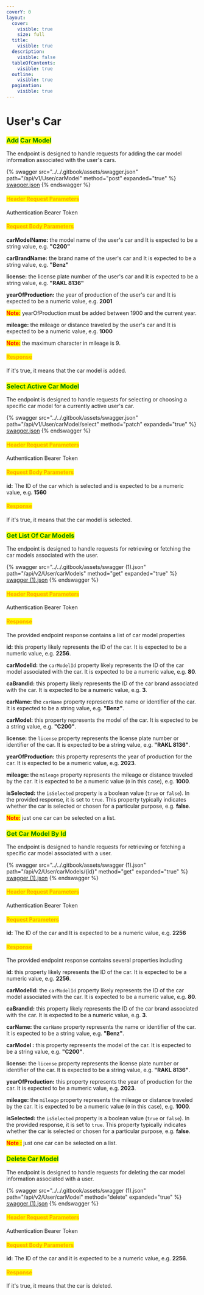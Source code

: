 ```yaml
---
coverY: 0
layout:
  cover:
    visible: true
    size: full
  title:
    visible: true
  description:
    visible: false
  tableOfContents:
    visible: true
  outline:
    visible: true
  pagination:
    visible: true
---
```


# User's Car

### <mark style="color:green;">Add</mark> <mark style="color:green;"></mark><mark style="color:green;">**Car Model**</mark>&#x20;

The endpoint is designed to handle requests for adding the car model information associated with the user's cars.

{% swagger src="../../.gitbook/assets/swagger.json" path="/api/v1/User/carModel" method="post" expanded="true" %}
[swagger.json](../../.gitbook/assets/swagger.json)
{% endswagger %}

#### <mark style="color:orange;">Header Request Parameters</mark>

Authentication Bearer Token

#### <mark style="color:orange;">Request Body Parameters</mark>

**carModelName:** the model name of the user's car and It is expected to be a string value, e.g. **"C200"**

&#x20;**carBrandName:** the brand name of the user's car and It is expected to be a string value, e.g. **"Benz"**

&#x20;**license:** the license plate number of the user's car and It is expected to be a string value, e.g. **"RAKL 8136"**

&#x20;**yearOfProduction:** the year of production of the user's car and It is expected to be a numeric value, e.g. **2001**

<mark style="color:red;">**Note:**</mark> yearOfProduction must be added between 1900 and the current year.

**mileage:** the mileage or distance traveled by the user's car and It is expected to be a numeric value, e.g. **1000**

<mark style="color:red;">**Note:**</mark> the maximum character in mileage is 9.

#### <mark style="color:orange;">**Response**</mark>

If it's true, it means that the car model is added.



### <mark style="color:green;">**Select Active Car Model**</mark>&#x20;

The endpoint is designed to handle requests for selecting or choosing a specific car model for a currently active user's car.

{% swagger src="../../.gitbook/assets/swagger.json" path="/api/v1/User/carModel/select" method="patch" expanded="true" %}
[swagger.json](../../.gitbook/assets/swagger.json)
{% endswagger %}

#### <mark style="color:orange;">Header Request Parameters</mark>

Authentication Bearer Token

#### <mark style="color:orange;">Request Body Parameters</mark>

**id:** The ID of the car which is selected and is expected to be a numeric value, e.g. **1560**

#### <mark style="color:orange;">**Response**</mark>

If it's true, it means that the car model is selected.



### <mark style="color:green;">**Get List Of Car Models**</mark>&#x20;

The endpoint is designed to handle requests for retrieving or fetching the car models associated with the user.

{% swagger src="../../.gitbook/assets/swagger (1).json" path="/api/v2/User/carModels" method="get" expanded="true" %}
[swagger (1).json](<../../.gitbook/assets/swagger (1).json>)
{% endswagger %}

#### <mark style="color:orange;">Header Request Parameters</mark>

Authentication Bearer Token

#### <mark style="color:orange;">**Response**</mark>

The provided endpoint response contains a list of car model properties

**id:** this property likely represents the ID of the car. It is expected to be a numeric value, e.g. **2256**.

**carModelId:** the `carModelId` property likely represents the ID of the car model associated with the car. It is expected to be a numeric value, e.g. **80**.

**caBrandId:** this property likely represents the ID of the car brand associated with the car. It is expected to be a numeric value, e.g. **3**.

**carName:** the `carName` property represents the name or identifier of the car. It is expected to be a string value, e.g. **"Benz"**.

**carModel:** this property represents the model of the car. It is expected to be a string value, e.g. **"C200"**.

**license:** the `license` property represents the license plate number or identifier of the car. It is expected to be a string value, e.g. **"RAKL 8136"**.

**yearOfProduction:** this property represents the year of production for the car. It is expected to be a numeric value, e.g. **2023**.

**mileage:** the `mileage` property represents the mileage or distance traveled by the car. It is expected to be a numeric value (`0` in this case), e.g. **1000**.

**isSelected:** the `isSelected` property is a boolean value (`true` or `false`). In the provided response, it is set to `true`. This property typically indicates whether the car is selected or chosen for a particular purpose, e.g. **false**.

<mark style="color:red;">**Note:**</mark> just one car can be selected on a list.



### <mark style="color:green;">**Get Car Model By Id**</mark>&#x20;

The endpoint is designed to handle requests for retrieving or fetching a specific car model associated with a user.

{% swagger src="../../.gitbook/assets/swagger (1).json" path="/api/v2/User/carModels/{id}" method="get" expanded="true" %}
[swagger (1).json](<../../.gitbook/assets/swagger (1).json>)
{% endswagger %}

#### <mark style="color:orange;">Header Request Parameters</mark>

Authentication Bearer Token

#### <mark style="color:orange;">Request Parameters</mark>

**id:** The ID of the car and It is expected to be a numeric value, e.g. **2256**

#### <mark style="color:orange;">**Response**</mark>

The provided endpoint response contains several properties including

**id:** this property likely represents the ID of the car. It is expected to be a numeric value, e.g. **2256**.

**carModelId:** the `carModelId` property likely represents the ID of the car model associated with the car. It is expected to be a numeric value, e.g. **80**.

**caBrandId:** this property likely represents the ID of the car brand associated with the car. It is expected to be a numeric value, e.g. **3**.

**carName:** the `carName` property represents the name or identifier of the car. It is expected to be a string value, e.g. **"Benz"**.

**carModel :** this property represents the model of the car. It is expected to be a string value, e.g. **"C200"**.

**license:** the `license` property represents the license plate number or identifier of the car. It is expected to be a string value, e.g. **"RAKL 8136"**.

**yearOfProduction:** this property represents the year of production for the car. It is expected to be a numeric value, e.g. **2023**.

**mileage:** the `mileage` property represents the mileage or distance traveled by the car. It is expected to be a numeric value (`0` in this case), e.g. **1000**.

**isSelected:** the `isSelected` property is a boolean value (`true` or `false`). In the provided response, it is set to `true`. This property typically indicates whether the car is selected or chosen for a particular purpose, e.g. **false**.

<mark style="color:red;">**Note :**</mark> just one car can be selected on a list.



### <mark style="color:green;">**Delete Car Model**</mark>

The endpoint is designed to handle requests for deleting the car model information associated with a user.&#x20;

{% swagger src="../../.gitbook/assets/swagger (1).json" path="/api/v2/User/carModel" method="delete" expanded="true" %}
[swagger (1).json](<../../.gitbook/assets/swagger (1).json>)
{% endswagger %}

#### <mark style="color:orange;">Header Request Parameters</mark>

Authentication Bearer Token

#### <mark style="color:orange;">Request Body Parameters</mark>

**id:** The ID of the car and it is expected to be a numeric value, e.g. **2256**.

#### <mark style="color:orange;">**Response**</mark>

If it's true, it means that the car is deleted.
